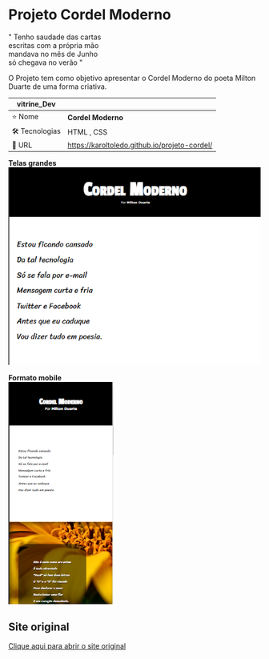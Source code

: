 # Projeto Cordel Moderno

" Tenho saudade das cartas   <br>
  escritas com a própria mão <br>
  mandava no mês de Junho <br>
  só chegava no verão "

O Projeto  tem como objetivo apresentar o Cordel Moderno do poeta Milton Duarte de uma forma criativa.  

| vitrine_Dev     |    |
| ---------- | --- |
| ⭐ Nome  | **Cordel Moderno**
| 🛠️ Tecnologias    | HTML , CSS 
| 🔗 URL  | https://karoltoledo.github.io/projeto-cordel/ 

**Telas grandes**
![Alt text](src/imagens/telas-grandes.png)

**Formato mobile**      
![Alt text](src/imagens/tela-mobile.png)


## Site original
[Clique aqui para abrir o site original](href="https://www.recantodasletras.com.br/poesias/3186743) 